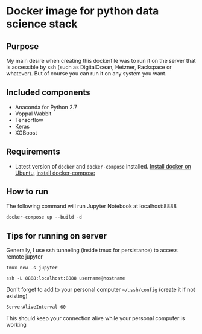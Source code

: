 # Docker image for python data science stack

## Purpose

My main desire when creating this dockerfile was to run it on the server that is accessible by ssh (such as DigitalOcean, Hetzner, Rackspace or whatever). But of course you can run it on any system you want.

## Included components

* Anaconda for Python 2.7
* Voppal Wabbit
* Tensorflow
* Keras
* XGBoost


## Requirements

* Latest version of `docker` and `docker-compose` installed. [Install docker on Ubuntu](https://docs.docker.com/engine/installation/linux/ubuntulinux/), [install docker-compose](https://docs.docker.com/compose/install/)

## How to run

The following command will run Jupyter Notebook at localhost:8888

    docker-compose up --build -d


## Tips for running on server

Generally, I use ssh tunneling (inside tmux for persistance) to access remote jupyter

    tmux new -s jupyter

    ssh -L 8888:localhost:8888 username@hostname

Don't forget to add to your personal computer `~/.ssh/config` (create it if not existing)

    ServerAliveInterval 60

This should keep your connection alive while your personal computer is working
